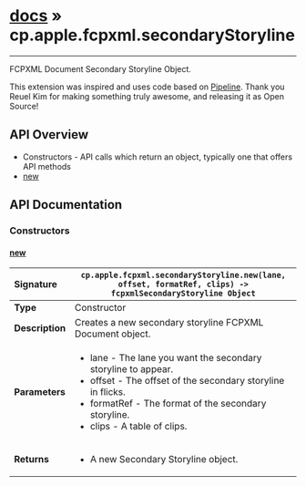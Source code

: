 # [docs](index.md) » cp.apple.fcpxml.secondaryStoryline
---

FCPXML Document Secondary Storyline Object.

This extension was inspired and uses code based on [Pipeline](https://github.com/reuelk/pipeline).
Thank you Reuel Kim for making something truly awesome, and releasing it as Open Source!

## API Overview
* Constructors - API calls which return an object, typically one that offers API methods
 * [new](#new)

## API Documentation

### Constructors

#### [new](#new)
| <span style="float: left;">**Signature**</span> | <span style="float: left;">`cp.apple.fcpxml.secondaryStoryline.new(lane, offset, formatRef, clips) -> fcpxmlSecondaryStoryline Object` </span>                                                          |
| -----------------------------------------------------|---------------------------------------------------------------------------------------------------------|
| **Type**                                             | Constructor |
| **Description**                                      | Creates a new secondary storyline FCPXML Document object. |
| **Parameters**                                       | <ul><li>lane - The lane you want the secondary storyline to appear.</li><li>offset - The offset of the secondary storyline in flicks.</li><li>formatRef - The format of the secondary storyline.</li><li>clips - A table of clips.</li></ul> |
| **Returns**                                          | <ul><li>A new Secondary Storyline object.</li></ul> |

